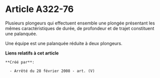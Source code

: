 # Article A322-76

Plusieurs plongeurs qui effectuent ensemble une plongée présentant les mêmes caractéristiques de durée, de profondeur et de
trajet constituent une palanquée.

Une équipe est une palanquée réduite à deux plongeurs.

**Liens relatifs à cet article**

	**Créé par**:

	  - Arrêté du 28 février 2008 - art. (V)
